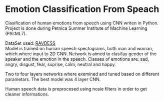 # Emotion Classification From Speach

Clasification of human emotions from speech using CNN writen in Python. \
Project is done during Petnica Summer Institute of Machine Learning (PSI:ML7).

DataSet used: [RAVDESS](https://www.kaggle.com/uwrfkaggler/ravdess-emotional-speech-audio) \
Model is trained on human speech spectograms, both man and woman, which where input to 2D CNN. Network is aimed to clasifay gender of the speaker and the emotion in the speech. Classes of emotions are: sad, angry, disgust, fear, suprise, calm, neutral and happy.

Two to four layers networks where exemined and tuned based on different parametars. The best model was 4 layer CNN.

Human speech data is preprocesed using nosie filters in order to get cleaner informations.
